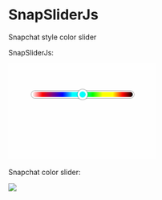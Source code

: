 # SnapSliderJs
Snapchat style color slider

SnapSliderJs:

![gif](GIF.gif)

Snapchat color slider:

<img src="http://i.imgur.com/V3KGeTy.jpg" width="100px"></img>
